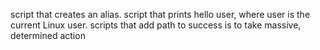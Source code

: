 script that creates an alias.
 script that prints hello user, where user is the current Linux user.
scripts that add  path to success is to take massive, determined action
